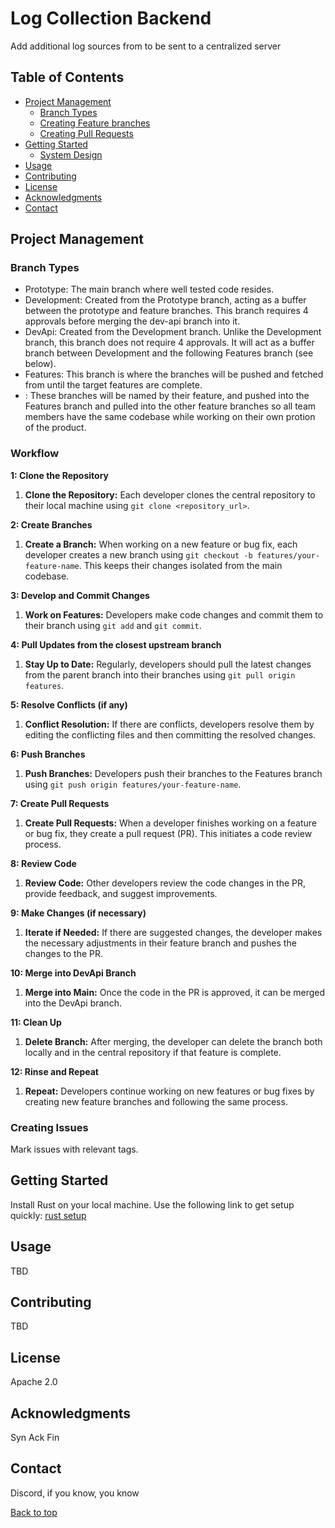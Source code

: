 # Log Collection Backend

Add additional log sources from to be sent to a centralized server

## Table of Contents

- [Project Management](#project-management)
    - [Branch Types](#branch-types)
    - [Creating Feature branches](#creating-feature-branches)
    - [Creating Pull Requests](#creating-pull-requests)
- [Getting Started](#getting-started)
    - [System Design](https://github.com/SecurityLogMiner/log-collection-backend/blob/system-design/log-collection-backend.drawio.png)
- [Usage](#usage)
- [Contributing](#contributing)
- [License](#license)
- [Acknowledgments](#acknowledgments)
- [Contact](#contact)

## Project Management

### Branch Types
- Prototype: The main branch where well tested code resides.
- Development: Created from the Prototype branch, acting as a buffer between the
  prototype and feature branches. This branch requires 4 approvals before merging
  the dev-api branch into it.
- DevApi: Created from the Development branch. Unlike the Development branch,
  this branch does not require 4 approvals. It will act as a buffer branch
  between Development and the following Features branch (see below).
- Features: This branch is where the <FeatureName> branches will be pushed and fetched
  from until the target features are complete. 
- <FeatureName>: These branches will be named by their feature, and pushed into the
  Features branch and pulled into the other feature branches so all team members
  have the same codebase while working on their own protion of the product.

### Workflow

**1: Clone the Repository**
1. **Clone the Repository:** Each developer clones the central repository to their local machine using `git clone <repository_url>`.

**2: Create <FeatureName> Branches**
1. **Create a <FeatureName> Branch:** When working on a new feature or bug fix, each developer creates a new branch using `git checkout -b features/your-feature-name`. This keeps their changes isolated from the main codebase.

**3: Develop and Commit Changes**
1. **Work on Features:** Developers make code changes and commit them to their <FeatureName> branch using `git add` and `git commit`.

**4: Pull Updates from the closest upstream branch**
1. **Stay Up to Date:** Regularly, developers should pull the latest changes from the parent branch into their <FeatureName> branches using `git pull origin features`.

**5: Resolve Conflicts (if any)**
1. **Conflict Resolution:** If there are conflicts, developers resolve them by editing the conflicting files and then committing the resolved changes.

**6: Push <FeatureName> Branches**
1. **Push <FeatureName> Branches:** Developers push their <FeatureName> branches to the Features branch using `git push origin features/your-feature-name`.

**7: Create Pull Requests**
1. **Create Pull Requests:** When a developer finishes working on a feature or bug fix, they create a pull request (PR). This initiates a code review process.

**8: Review Code**
1. **Review Code:** Other developers review the code changes in the PR, provide feedback, and suggest improvements.

**9: Make Changes (if necessary)**
1. **Iterate if Needed:** If there are suggested changes, the developer makes the necessary adjustments in their feature branch and pushes the changes to the PR.

**10: Merge into DevApi Branch**
1. **Merge into Main:** Once the code in the PR is approved, it can be merged into the DevApi branch.

**11: Clean Up**
1. **Delete <FeatureName> Branch:** After merging, the developer can delete the <FeatureName> branch both locally and in the central repository if that feature is complete.

**12: Rinse and Repeat**
1. **Repeat:** Developers continue working on new features or bug fixes by creating new feature branches and following the same process.

### Creating Issues
Mark issues with relevant tags.

## Getting Started
Install Rust on your local machine. Use the following link to get setup quickly:
[rust setup](https://www.rust-lang.org/tools/install)

## Usage
TBD

## Contributing
TBD

## License
Apache 2.0

## Acknowledgments
Syn Ack Fin

## Contact
Discord, if you know, you know

[Back to top](#table-of-contents)


